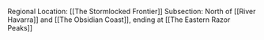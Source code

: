 Regional Location: [[The Stormlocked Frontier]]
Subsection: North of [[River Havarra]] and [[The Obsidian Coast]], ending at [[The Eastern Razor Peaks]]